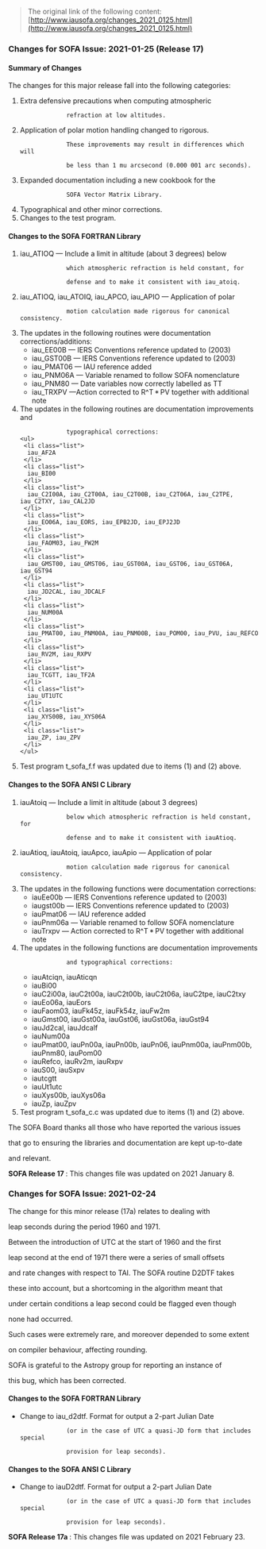 > The original link of the following content: [http://www.iausofa.org/changes_2021_0125.html](http://www.iausofa.org/changes_2021_0125.html)
<div id="textbox">
 <h3>
  Changes for SOFA Issue: 2021-01-25 (Release 17)
 </h3>
 <h4>
  Summary of Changes
 </h4>
 <p>
  The changes for this major release fall into the following categories:
 </p>
 <ol>
  <li class="list">
   Extra defensive precautions when computing atmospheric
                 refraction at low altitudes.
  </li>
  <li class="list">
   Application of polar motion handling changed to rigorous. 
                 These improvements may result in differences which will
                 be less than 1 mu arcsecond (0.000 001 arc seconds).
  </li>
  <li class="list">
   Expanded documentation including a new cookbook for the
                 SOFA Vector Matrix Library.
  </li>
  <li class="list">
   Typographical and other minor corrections.
  </li>
  <li class="list">
   Changes to the test program.
  </li>
 </ol>
 <h4>
  Changes to the SOFA FORTRAN Library
 </h4>
 <ol>
  <li class="list">
   iau_ATIOQ — Include a limit in altitude (about 3 degrees) below
                 which atmospheric refraction is held constant, for
                 defense and to make it consistent with iau_atoiq.
  </li>
  <li class="list">
   iau_ATIOQ, iau_ATOIQ, iau_APCO, iau_APIO — Application of polar
                 motion calculation made rigorous for canonical consistency.
   <li class="list">
    The updates in the following routines were documentation corrections/additions:
    <ul>
     <li class="list">
      iau_EE00B — IERS Conventions reference updated to (2003)
     </li>
     <li class="list">
      iau_GST00B — IERS Conventions reference updated to (2003)
     </li>
     <li class="list">
      iau_PMAT06 — IAU reference added
     </li>
     <li class="list">
      iau_PNM06A — Variable renamed to follow SOFA nomenclature
     </li>
     <li class="list">
      iau_PNM80 — Date variables now correctly labelled as TT
     </li>
     <li class="list">
      iau_TRXPV —Action corrected to R^T * PV together with additional note
     </li>
    </ul>
   </li>
   <li class="list">
    The updates in the following routines are documentation improvements and
                 typographical corrections:
    <ul>
     <li class="list">
      iau_AF2A
     </li>
     <li class="list">
      iau_BI00
     </li>
     <li class="list">
      iau_C2I00A, iau_C2T00A, iau_C2T00B, iau_C2T06A, iau_C2TPE, iau_C2TXY, iau_CAL2JD
     </li>
     <li class="list">
      iau_EO06A, iau_EORS, iau_EPB2JD, iau_EPJ2JD
     </li>
     <li class="list">
      iau_FAOM03, iau_FW2M
     </li>
     <li class="list">
      iau_GMST00, iau_GMST06, iau_GST00A, iau_GST06, iau_GST06A, iau_GST94
     </li>
     <li class="list">
      iau_JD2CAL, iau_JDCALF
     </li>
     <li class="list">
      iau_NUM00A
     </li>
     <li class="list">
      iau_PMAT00, iau_PNM00A, iau_PNM00B, iau_POM00, iau_PVU, iau_REFCO
     </li>
     <li class="list">
      iau_RV2M, iau_RXPV
     </li>
     <li class="list">
      iau_TCGTT, iau_TF2A
     </li>
     <li class="list">
      iau_UT1UTC
     </li>
     <li class="list">
      iau_XYS00B, iau_XYS06A
     </li>
     <li class="list">
      iau_ZP, iau_ZPV
     </li>
    </ul>
   </li>
   <li class="list">
    Test program t_sofa_f.f was updated due to items (1) and (2) above.
   </li>
  </li>
 </ol>
 <h4>
  Changes to the SOFA ANSI C Library
 </h4>
 <ol>
  <li class="list">
   iauAtoiq — Include a limit in altitude (about 3 degrees)
                 below which atmospheric refraction is held constant, for
                 defense and to make it consistent with iauAtioq.
  </li>
  <li class="list">
   iauAtioq, iauAtoiq, iauApco, iauApio — Application of polar
                 motion calculation made rigorous for canonical consistency.
  </li>
  <li class="list">
   The updates in the following functions were documentation corrections:
   <ul>
    <li class="list">
     iauEe00b — IERS Conventions reference updated to (2003)
    </li>
    <li class="list">
     iaugst00b — IERS Conventions reference updated to (2003)
    </li>
    <li class="list">
     iauPmat06 — IAU reference added
    </li>
    <li class="list">
     iauPnm06a — Variable renamed to follow SOFA nomenclature
    </li>
    <li class="list">
     iauTrxpv — Action corrected to R^T * PV together with additional note
    </li>
   </ul>
  </li>
  <li class="list">
   The updates in the following functions are documentation improvements
                 and typographical corrections:
   <ul>
    <li class="list">
     iauAtciqn, iauAticqn
    </li>
    <li class="list">
     iauBi00
    </li>
    <li class="list">
     iauC2i00a, iauC2t00a, iauC2t00b, iauC2t06a, iauC2tpe, iauC2txy
    </li>
    <li class="list">
     iauEo06a, iauEors
    </li>
    <li class="list">
     iauFaom03, iauFk45z, iauFk54z, iauFw2m
    </li>
    <li class="list">
     iauGmst00, iauGst00a, iauGst06, iauGst06a, iauGst94
    </li>
    <li class="list">
     iauJd2cal, iauJdcalf
    </li>
    <li class="list">
     iauNum00a
    </li>
    <li class="list">
     iauPmat00, iauPn00a, iauPn00b, iauPn06, iauPnm00a, iauPnm00b, iauPnm80, iauPom00
    </li>
    <li class="list">
     iauRefco, iauRv2m, iauRxpv
    </li>
    <li class="list">
     iauS00, iauSxpv
    </li>
    <li class="list">
     iautcgtt
    </li>
    <li class="list">
     iauUt1utc
    </li>
    <li class="list">
     iauXys00b, iauXys06a
    </li>
    <li class="list">
     iauZp, iauZpv
    </li>
   </ul>
  </li>
  <li class="list">
   Test program t_sofa_c.c was updated due to items (1) and (2) above.
  </li>
 </ol>
 <p>
  The SOFA Board thanks all those who have reported the various issues 
that go to ensuring the libraries and documentation are kept up-to-date
and relevant.
 </p>
 <p>
  <b>
   SOFA Release 17
  </b>
  : This changes file was updated on 2021 January 8.
 </p>
 <!-- Minor Release 17a -->
 <h3>
  Changes for SOFA Issue: 2021-02-24
 </h3>
 <p>
  The change for this minor release (17a) relates to dealing with
leap seconds during the period 1960 and 1971.
 </p>
 <p>
  Between the introduction of UTC at the start of 1960 and the first
leap second at the end of 1971 there were a series of small offsets
and rate changes with respect to TAI.  The SOFA routine D2DTF takes
these into account, but a shortcoming in the algorithm meant that
under certain conditions a leap second could be flagged even though
none had occurred.
 </p>
 <p>
  Such cases were extremely rare, and moreover depended to some extent 
on compiler behaviour, affecting rounding.
 </p>
 <p>
  SOFA is grateful to the Astropy group for reporting an instance of
this bug, which has been corrected.
 </p>
 <h4>
  Changes to the SOFA FORTRAN Library
 </h4>
 <ul>
  <li class="list">
   Change to iau_d2dtf. Format for output a 2-part Julian Date
                 (or in the case of UTC a quasi-JD form that includes special
                 provision for leap seconds).
  </li>
 </ul>
 <h4>
  Changes to the SOFA ANSI C Library
 </h4>
 <ul>
  <li class="list">
   Change to iauD2dtf. Format for output a 2-part Julian Date
                 (or in the case of UTC a quasi-JD form that includes special
                 provision for leap seconds).
  </li>
 </ul>
 <p>
  <b>
   SOFA Release 17a
  </b>
  : This changes file was updated on 2021 February 23.
 </p>
</div>
